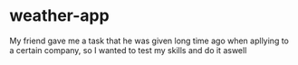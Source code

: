 # weather-app
My friend gave me a task that he was given long time ago when apllying to a certain company, so I wanted to test my skills and do it aswell
